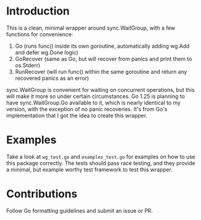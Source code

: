 # Introduction

This is a clean, minimal wrapper around sync.WaitGroup, with a few functions for convenience:

1. Go (runs func() inside its own goroutine, automatically adding wg.Add and defer wg.Done logic)
2. GoRecover (same as Go, but will recover from panics and print them to os.Stderr)
3. RunRecover (will run func() within the same goroutine and return any recovered panics as an error)

sync.WaitGroup is convenient for waiting on concurrent operations, but this will make it more so under certain circumstances. Go 1.25 is planning to have sync.WaitGroup.Go available to it, which is nearly identical to my version, with the exception of no panic recoveries. It's from Go's implementation that I got the idea to create this wrapper.

# Examples

Take a look at `wg_test.go` and `examples_test.go` for examples on how to use this package correctly. The tests should pass race testing, and they provide a minimal, but example worthy test framework to test this wrapper.

# Contributions

Follow Go formatting guidelines and submit an issue or PR.

